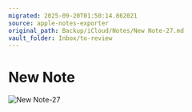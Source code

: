 ```yaml
---
migrated: 2025-09-20T01:50:14.862021
source: apple-notes-exporter
original_path: Backup/iCloud/Notes/New Note-27.md
vault_folder: Inbox/to-review
---
```

# New Note

![New Note-27](images/New%20Note-27.png)
